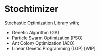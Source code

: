 # Stochtimizer
Stochastic Optimization Library with;
- Genetic Algorithm (GA)
- Particle Swarm Optimization (PSO)
- Ant Colony Optimization (ACO)
- Linear Genetic Programming (LGP) [WIP]

